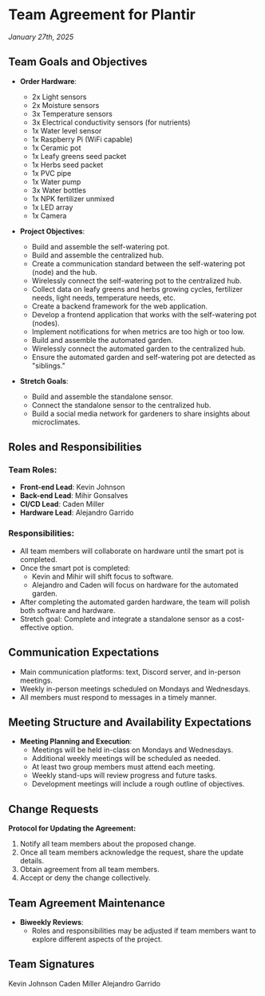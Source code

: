 # Team Agreement for Plantir
*January 27th, 2025*

## Team Goals and Objectives  
- **Order Hardware**:  
  - 2x Light sensors  
  - 2x Moisture sensors  
  - 3x Temperature sensors  
  - 3x Electrical conductivity sensors (for nutrients)  
  - 1x Water level sensor  
  - 1x Raspberry Pi (WiFi capable)  
  - 1x Ceramic pot  
  - 1x Leafy greens seed packet  
  - 1x Herbs seed packet  
  - 1x PVC pipe  
  - 1x Water pump  
  - 3x Water bottles  
  - 1x NPK fertilizer unmixed  
  - 1x LED array  
  - 1x Camera  

- **Project Objectives**:  
  - Build and assemble the self-watering pot.  
  - Build and assemble the centralized hub.  
  - Create a communication standard between the self-watering pot (node) and the hub.  
  - Wirelessly connect the self-watering pot to the centralized hub.  
  - Collect data on leafy greens and herbs growing cycles, fertilizer needs, light needs, temperature needs, etc.  
  - Create a backend framework for the web application.  
  - Develop a frontend application that works with the self-watering pot (nodes).  
  - Implement notifications for when metrics are too high or too low.  
  - Build and assemble the automated garden.  
  - Wirelessly connect the automated garden to the centralized hub.  
  - Ensure the automated garden and self-watering pot are detected as "siblings."  

- **Stretch Goals**:  
  - Build and assemble the standalone sensor.  
  - Connect the standalone sensor to the centralized hub.  
  - Build a social media network for gardeners to share insights about microclimates.   

## Roles and Responsibilities  
### Team Roles:
- **Front-end Lead**: Kevin Johnson  
- **Back-end Lead**: Mihir Gonsalves  
- **CI/CD Lead**: Caden Miller  
- **Hardware Lead**: Alejandro Garrido  

### Responsibilities:
- All team members will collaborate on hardware until the smart pot is completed.  
- Once the smart pot is completed:  
  - Kevin and Mihir will shift focus to software.  
  - Alejandro and Caden will focus on hardware for the automated garden.  
- After completing the automated garden hardware, the team will polish both software and hardware.  
- Stretch goal: Complete and integrate a standalone sensor as a cost-effective option.

## Communication Expectations  
  - Main communication platforms: text, Discord server, and in-person meetings.  
  - Weekly in-person meetings scheduled on Mondays and Wednesdays.  
  - All members must respond to messages in a timely manner.  

## Meeting Structure and Availability Expectations  
- **Meeting Planning and Execution**:  
  - Meetings will be held in-class on Mondays and Wednesdays.  
  - Additional weekly meetings will be scheduled as needed.  
  - At least two group members must attend each meeting.  
  - Weekly stand-ups will review progress and future tasks.  
  - Development meetings will include a rough outline of objectives.  

## Change Requests  
**Protocol for Updating the Agreement:**  
1. Notify all team members about the proposed change.  
2. Once all team members acknowledge the request, share the update details.  
3. Obtain agreement from all team members.  
4. Accept or deny the change collectively.  

## Team Agreement Maintenance  
- **Biweekly Reviews**:  
  - Roles and responsibilities may be adjusted if team members want to explore different aspects of the project.  

## Team Signatures
Kevin Johnson
Caden Miller
Alejandro Garrido
